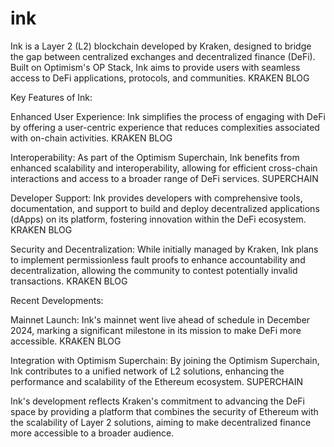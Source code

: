 # ink
Ink is a Layer 2 (L2) blockchain developed by Kraken, designed to bridge the gap between centralized exchanges and decentralized finance (DeFi). Built on Optimism's OP Stack, Ink aims to provide users with seamless access to DeFi applications, protocols, and communities. 
KRAKEN BLOG

Key Features of Ink:

Enhanced User Experience: Ink simplifies the process of engaging with DeFi by offering a user-centric experience that reduces complexities associated with on-chain activities. 
KRAKEN BLOG

Interoperability: As part of the Optimism Superchain, Ink benefits from enhanced scalability and interoperability, allowing for efficient cross-chain interactions and access to a broader range of DeFi services. 
SUPERCHAIN

Developer Support: Ink provides developers with comprehensive tools, documentation, and support to build and deploy decentralized applications (dApps) on its platform, fostering innovation within the DeFi ecosystem. 
KRAKEN BLOG

Security and Decentralization: While initially managed by Kraken, Ink plans to implement permissionless fault proofs to enhance accountability and decentralization, allowing the community to contest potentially invalid transactions. 
KRAKEN BLOG

Recent Developments:

Mainnet Launch: Ink's mainnet went live ahead of schedule in December 2024, marking a significant milestone in its mission to make DeFi more accessible. 
KRAKEN BLOG

Integration with Optimism Superchain: By joining the Optimism Superchain, Ink contributes to a unified network of L2 solutions, enhancing the performance and scalability of the Ethereum ecosystem. 
SUPERCHAIN

Ink's development reflects Kraken's commitment to advancing the DeFi space by providing a platform that combines the security of Ethereum with the scalability of Layer 2 solutions, aiming to make decentralized finance more accessible to a broader audience.
